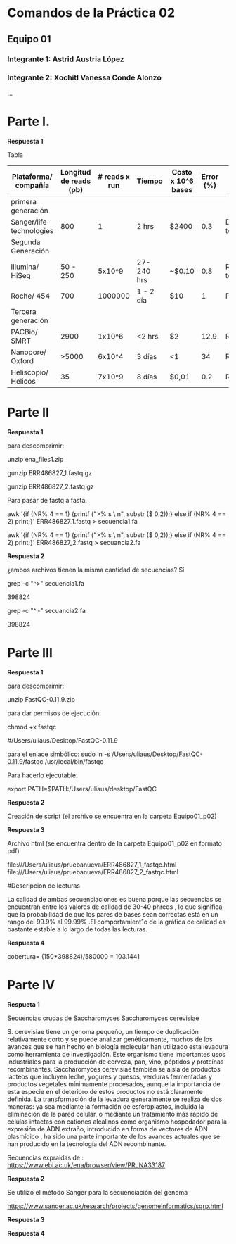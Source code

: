 
# Comandos de la Práctica 02
## Equipo 01 
### Integrante 1: Astrid Austria López
### Integrante 2: Xochitl Vanessa Conde Alonzo 
...

# Parte I. 

**Respuesta 1**

Tabla

| Plataforma/ compañía     | Longitud de reads (pb) | # reads x run   | Tiempo      | Costo x 10^6 bases | Error (%) | Química                 |                                                 |
|--------------------------|------------------------|-----------------|-------------|--------------------|-----------|-------------------------|--------------------------------------------------------------------------------------------------------------------------------------------------------------------
|primera generación        |                        |                 |             |                    |           |                         | 
| Sanger/life technologies | 800                    | 1               | 2 hrs       | $2400              | 0.3       | Dideoxy terminator      |                                   
|Segunda Generación        |                        |                 |             |                    |           |                         |                                 
| Illumina/ HiSeq          | 50 - 250               | 5x10^9          | 27-240 hrs  | ~$0.10             | 0.8       |Revesible terminators    |
| Roche/ 454               | 700                    | 1000000         | 1 - 2 día   | $10                | 1         |Pyrosequencing           |
|Tercera generación        |                        |                 |             |                    |           |                         |
| PACBio/ SMRT             | 2900                   |1x10^6           |<2 hrs       | $2                 | 12.9      |Real-time SMS            | 
| Nanopore/ Oxford         | >5000                  | 6x10^4          | 3 días      | <1                 | 34        |Real-time SMS            |
|Heliscopio/ Helicos       | 35                     | 7x10^9          |8 días       | $0,01              | 0.2       |Real-timw SMS            |

# Parte II

**Respuesta 1**

 para descomprimir:

 unzip ena_files1.zip
 
 gunzip ERR486827_1.fastq.gz

 gunzip ERR486827_2.fastq.gz

Para pasar de fastq a fasta:

 awk '{if (NR% 4 == 1) {printf (">% s \ n", substr ($ 0,2));} else if (NR% 4 == 2) print;}' ERR486827_1.fastq > secuencia1.fa

 awk '{if (NR% 4 == 1) {printf (">% s \ n", substr ($ 0,2));} else if (NR% 4 == 2) print;}' ERR486827_2.fastq > secuancia2.fa

**Respuesta 2** 

 ¿ambos archivos tienen la misma cantidad de secuencias? Sí
  
  grep -c "^>" secuencia1.fa
  
  398824

 grep -c "^>" secuancia2.fa

   398824

# Parte III

**Respuesta 1** 

para descomprimir:

 unzip FastQC-0.11.9.zip

para dar permisos de ejecución:

chmod +x fastqc 

#/Users/uliaus/Desktop/FastQC-0.11.9

 para el enlace simbólico: sudo ln -s /Users/uliaus/Desktop/FastQC-0.11.9/fastqc /usr/local/bin/fastqc

Para hacerlo ejecutable:
 
export PATH=$PATH:/Users/uliaus/desktop/FastQC

**Respuesta 2**

Creación de script (el archivo se encuentra en la carpeta Equipo01_p02)

**Respuesta 3**

Archivo html (se encuentra dentro de la carpeta Equipo01_p02 en formato pdf)

file:///Users/uliaus/pruebanueva/ERR486827_1_fastqc.html
file:///Users/uliaus/pruebanueva/ERR486827_2_fastqc.html

#Descripcion de lecturas 

La calidad de ambas secuenciaciones es buena porque las secuencias se encuentran entre los valores de calidad de 30-40 phreds , lo que significa que la probabilidad de que los pares de bases 
sean correctas está en un rango del 99.9% al 99.99% .El comportamient1o de la gráfica de calidad es bastante estable a lo largo de todas las lecturas.


**Respuesta 4**

cobertura= (150*398824)/580000 = 103.1441


# Parte IV

**Respueta 1**

Secuencias crudas de Saccharomyces Saccharomyces cerevisiae

S. cerevisiae tiene un genoma pequeño, un tiempo de duplicación relativamente corto y se puede analizar genéticamente, muchos de los avances que se han hecho en 
biología molecular han utilizado esta levadura como herramienta de investigación. Este organismo tiene importantes usos industriales para la producción de cerveza, 
pan, vino, péptidos y proteínas recombinantes. Saccharomyces cerevisiae también se aísla de productos lácteos que incluyen leche, yogures y quesos, verduras 
fermentadas y productos vegetales mínimamente procesados, aunque la importancia de esta especie en el deterioro de estos productos no está claramente definida. La 
transformación de la levadura generalmente se realiza de dos maneras: ya sea mediante la formación de esferoplastos, incluida la eliminación de la pared celular, o 
mediante un tratamiento más rápido de células intactas con cationes alcalinos como organismo hospedador para la expresión de ADN extraño, introducido en forma de 
vectores de ADN plasmídico , ha sido una parte importante de los avances actuales que se han producido en la tecnología del ADN recombinante.

 Secuencias expraidas de : https://www.ebi.ac.uk/ena/browser/view/PRJNA33187

**Respuesta 2**

Se utilizó el método Sanger para la secuenciación del genoma

https://www.sanger.ac.uk/research/projects/genomeinformatics/sgrp.html

**Respuesta 3**


**Respuesta 4**

